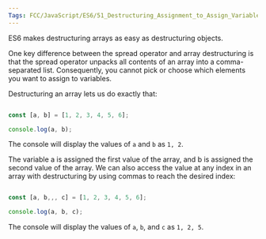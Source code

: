 ```yaml
---
Tags: FCC/JavaScript/ES6/51_Destructuring_Assignment_to_Assign_Variables_from_Arrays
---
```

ES6 makes destructuring arrays as easy as destructuring objects.

One key difference between the spread operator and array destructuring is that the spread operator unpacks all contents of an array into a comma-separated list. Consequently, you cannot pick or choose which elements you want to assign to variables.

Destructuring an array lets us do exactly that:

```js

const [a, b] = [1, 2, 3, 4, 5, 6];

console.log(a, b);

```

The console will display the values of `a` and `b` as `1, 2`.

The variable a is assigned the first value of the array, and b is assigned the second value of the array. We can also access the value at any index in an array with destructuring by using commas to reach the desired index:

```js

const [a, b,,, c] = [1, 2, 3, 4, 5, 6];

console.log(a, b, c);

```

The console will display the values of `a`, `b`, and `c` as `1, 2, 5`.
